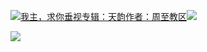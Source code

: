 [![](https://res.chinacath.cn/web/2024/11/08/1731030050068.png@!w100h100)我主，求你垂视专辑：天韵作者：周至教区![](https://res.chinacath.cn/web/icon/play-128.png)](http://www.zhouzhidiocese.com/track/107445)

![](https://res.chinacath.cn/web/images/2022/12/02/1669941472026.jpg)